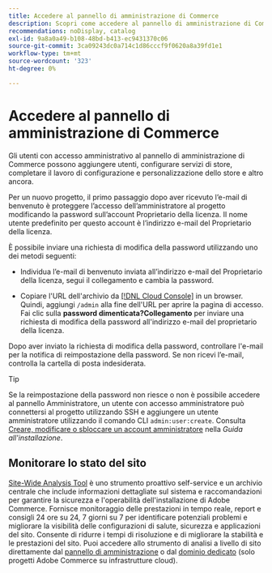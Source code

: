 ```yaml
---
title: Accedere al pannello di amministrazione di Commerce
description: Scopri come accedere al pannello di amministrazione di Commerce.
recommendations: noDisplay, catalog
exl-id: 9a8a0a49-b108-48bd-b413-ec9431370c06
source-git-commit: 3ca09243dc0a714c1d86cccf9f0620a8a39fd1e1
workflow-type: tm+mt
source-wordcount: '323'
ht-degree: 0%

---
```


# Accedere al pannello di amministrazione di Commerce

Gli utenti con accesso amministrativo al pannello di amministrazione di Commerce possono aggiungere utenti, configurare servizi di store, completare il lavoro di configurazione e personalizzazione dello store e altro ancora.

Per un nuovo progetto, il primo passaggio dopo aver ricevuto l’e-mail di benvenuto è proteggere l’accesso dell’amministratore al progetto modificando la password sull’account Proprietario della licenza. Il nome utente predefinito per questo account è l’indirizzo e-mail del Proprietario della licenza.

È possibile inviare una richiesta di modifica della password utilizzando uno dei metodi seguenti:

- Individua l’e-mail di benvenuto inviata all’indirizzo e-mail del Proprietario della licenza, segui il collegamento e cambia la password.

- Copiare l&#39;URL dell&#39;archivio da [[!DNL Cloud Console]](../cloud-guide/project/overview.md) in un browser. Quindi, aggiungi `/admin` alla fine dell&#39;URL per aprire la pagina di accesso. Fai clic sulla **password dimenticata?Collegamento** per inviare una richiesta di modifica della password all&#39;indirizzo e-mail del proprietario della licenza.

Dopo aver inviato la richiesta di modifica della password, controllare l&#39;e-mail per la notifica di reimpostazione della password. Se non ricevi l’e-mail, controlla la cartella di posta indesiderata.

>[!TIP]
>
>Se la reimpostazione della password non riesce o non è possibile accedere al pannello Amministratore, un utente con accesso amministratore può connettersi al progetto utilizzando SSH e aggiungere un utente amministratore utilizzando il comando CLI `admin:user:create`. Consulta [Creare, modificare o sbloccare un account amministratore](https://experienceleague.adobe.com/docs/commerce-operations/installation-guide/tutorials/admin.html) nella _Guida all&#39;installazione_.

## Monitorare lo stato del sito

[Site-Wide Analysis Tool](https://experienceleague.adobe.com/en/docs/commerce-operations/tools/site-wide-analysis-tool/intro) è uno strumento proattivo self-service e un archivio centrale che include informazioni dettagliate sul sistema e raccomandazioni per garantire la sicurezza e l&#39;operabilità dell&#39;installazione di Adobe Commerce. Fornisce monitoraggio delle prestazioni in tempo reale, report e consigli 24 ore su 24, 7 giorni su 7 per identificare potenziali problemi e migliorare la visibilità delle configurazioni di salute, sicurezza e applicazioni del sito. Consente di ridurre i tempi di risoluzione e di migliorare la stabilità e le prestazioni del sito. Puoi accedere allo strumento di analisi a livello di sito direttamente dal [pannello di amministrazione](https://experienceleague.adobe.com/en/docs/commerce-operations/tools/site-wide-analysis-tool/access#option-2-logging-in-to-your-site-wide-analysis-tool-dashboard-from-your-stores-admin-panel) o dal [dominio dedicato](https://experienceleague.adobe.com/en/docs/commerce-operations/tools/site-wide-analysis-tool/access#option-1-logging-in-to-your-site-wide-analysis-tool-dashboard-directly-from-the-site-wide-analysis-tool-domain-for-adobe-commerce-on-cloud-infrastructure-only) (solo progetti Adobe Commerce su infrastrutture cloud).
